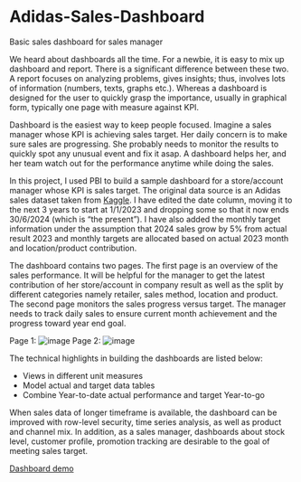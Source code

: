# Adidas-Sales-Dashboard
Basic sales dashboard for sales manager

We heard about dashboards all the time. For a newbie, it is easy to mix up dashboard and report. There is a significant difference between these two. A report focuses on analyzing problems, gives insights; thus, involves lots of information (numbers, texts, graphs etc.). Whereas a dashboard is designed for the user to quickly grasp the importance, usually in graphical form, typically one page with measure against KPI.

Dashboard is the easiest way to keep people focused. Imagine a sales manager whose KPI is achieving sales target. Her daily concern is to make sure sales are progressing. She probably needs to monitor the results to quickly spot any unusual event and fix it asap. A dashboard helps her, and her team watch out for the performance anytime while doing the sales.

In this project, I used PBI to build a sample dashboard for a store/account manager whose KPI is sales target. The original data source is an Adidas sales dataset taken from [Kaggle](https://www.kaggle.com/datasets/heemalichaudhari/adidas-sales-dataset). I have edited the date column, moving it to the next 3 years to start at 1/1/2023 and dropping some so that it now ends 30/6/2024 (which is “the present”). I have also added the monthly target information under the assumption that 2024 sales grow by 5% from actual result 2023 and monthly targets are allocated based on actual 2023 month and location/product contribution.

The dashboard contains two pages. The first page is an overview of the sales performance. It will be helpful for the manager to get the latest contribution of her store/account in company result as well as the split by different categories namely retailer, sales method, location and product. The second page monitors the sales progress versus target. The manager needs to track daily sales to ensure current month achievement and the progress toward year end goal. 

Page 1:
![image](https://github.com/FreyaNguyenPhuong/Adidas-Sales-Dashboard/assets/99577057/34feece8-e2e1-42c8-acb2-78150062f847)
Page 2:
![image](https://github.com/FreyaNguyenPhuong/Adidas-Sales-Dashboard/assets/99577057/9965f6fb-8830-4db0-90e1-0a4c329dad95)

The technical highlights in building the dashboards are listed below:
-	Views in different unit measures
-	Model actual and target data tables
-	Combine Year-to-date actual performance and target Year-to-go

When sales data of longer timeframe is available, the dashboard can be improved with row-level security, time series analysis, as well as product and channel mix. In addition, as a sales manager, dashboards about stock level, customer profile, promotion tracking are desirable to the goal of meeting sales target.

[Dashboard demo](https://github.com/FreyaNguyenPhuong/Adidas-Sales-Dashboard/assets/99577057/48930e31-a39b-430e-8f54-c005a55f6381)

